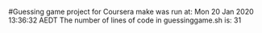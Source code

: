 #Guessing game project for Coursera
make was run at:
Mon 20 Jan 2020 13:36:32 AEDT
The number of lines of code in guessinggame.sh is:
31
